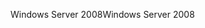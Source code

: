 <span data-ttu-id="b263b-101">Windows Server 2008</span><span class="sxs-lookup"><span data-stu-id="b263b-101">Windows Server 2008</span></span>